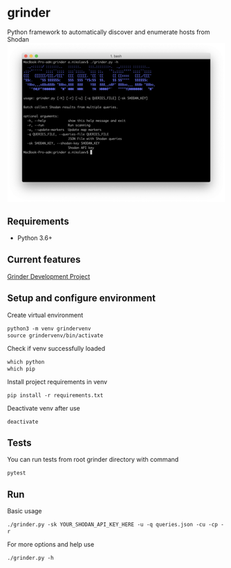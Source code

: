 # grinder
Python framework to automatically discover and enumerate hosts from Shodan  
![Grinder Screenshot](/screenshot.png?raw=true "Grinder Help")
## Requirements
- Python 3.6+
## Current features
[Grinder Development Project](https://github.com/sdnewhop/grinder/projects/2?fullscreen=true)
## Setup and configure environment
Create virtual environment
```
python3 -m venv grindervenv
source grindervenv/bin/activate
```
Check if venv successfully loaded
```
which python
which pip
```
Install project requirements in venv
```
pip install -r requirements.txt
```
Deactivate venv after use
```
deactivate
```
## Tests
You can run tests from root grinder directory with command
```
pytest
```
## Run
Basic usage
```
./grinder.py -sk YOUR_SHODAN_API_KEY_HERE -u -q queries.json -cu -cp -r
```
For more options and help use
```
./grinder.py -h
```
